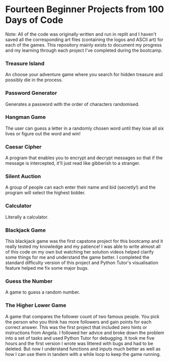 <h1> Fourteen Beginner Projects from 100 Days of Code</h1>
Note: All of the code was originally written and run in replit and I haven't saved all the corresponding art files (containing the logos and ASCII art) for each of the games. This repository mainly exists to document my progress and my learning through each project I've completed during the bootcamp.  

<h3> Treasure Island </h3>
An choose your adventure game where you search for hidden treasure and possibly die in the process.

<h3> Password Generator </h3>
Generates a password with the order of characters randomised.

<h3> Hangman Game </h3>
The user can guess a letter in a randomly chosen word until they lose all six lives or figure out the word and win! 

<h3> Caesar Cipher </h3>
A program that enables you to encrypt and decrypt messages so that if the message is intercepted, it'll just read like gibberish to a stranger.

<h3> Silent Auction </h3>
A group of people can each enter their name and bid (secretly!) and the program will select the highest bidder. 

<h3> Calculator </h3>
Literally a calculator. 

<h3> Blackjack Game </h3>
This blackjack game was the first capstone project for this bootcamp and it really tested my knowledge and my patience! I was able to write almost all of this code on my own but watching her solution videos helped clarify some things for me and understand the game better. I completed the standard difficulty version of this project and Python Tutor's visualisation feature helped me fix some major bugs.

<h3> Guess the Number </h3>
A game to guess a random number.

<h3> The Higher Lower Game </h3>
A game that compares the follower count of two famous people. You pick the person who you think has more followers and gain points for each correct answer. This was the first project that included zero hints or instructions from Angela. I followed her advice and broke down the problem into a set of tasks and used Python Tutor for debugging. It took me five hours and the first version I wrote was littered with bugs and had to be deleted. But now I understand functions and inputs much better as well as how I can use them in tandem with a while loop to keep the game running. 
